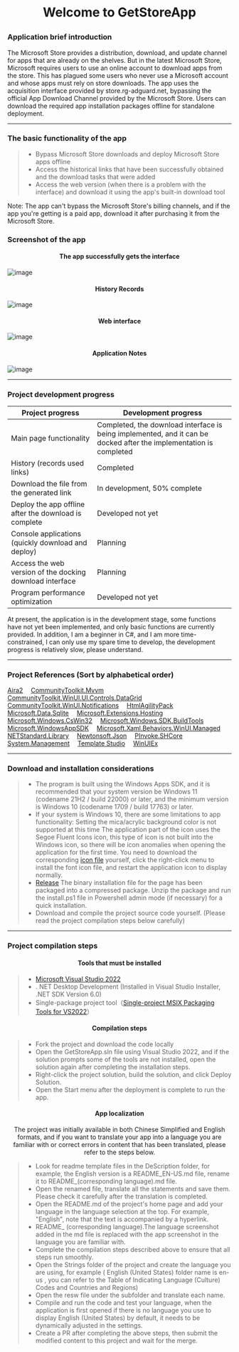 # <p align="center">Welcome to GetStoreApp</p>

### Application brief introduction

The Microsoft Store provides a distribution, download, and update channel for apps that are already on the shelves. But in the latest Microsoft Store, Microsoft requires users to use an online account to download apps from the store. This has plagued some users who never use a Microsoft account and whose apps must rely on store downloads. The app uses the acquisition interface provided by store.rg-adguard.net, bypassing the official App Download Channel provided by the Microsoft Store. Users can download the required app installation packages offline for standalone deployment.

------

### The basic functionality of the app

> * Bypass Microsoft Store downloads and deploy Microsoft Store apps offline
> * Access the historical links that have been successfully obtained and the download tasks that were added
> * Access the web version (when there is a problem with the interface) and download it using the app's built-in download tool

Note: The app can't bypass the Microsoft Store's billing channels, and if the app you're getting is a paid app, download it after purchasing it from the Microsoft Store.

### Screenshot of the app

#### <p align="center">The app successfully gets the interface</p>
![image](https://user-images.githubusercontent.com/49179966/185371877-e5f2da19-e273-43eb-b845-08eb3fe2ab3f.png)
#### <p align="center">History Records</p>
![image](https://user-images.githubusercontent.com/49179966/185371452-ff1e6c83-0e60-40e4-97c2-e5ca78c03b51.png)
#### <p align="center">Web interface</p>
![image](https://user-images.githubusercontent.com/49179966/185371942-8f82b5c7-84cb-4810-b77d-a0d8c2f74d26.png)
#### <p align="center">Application Notes</p>
![image](https://user-images.githubusercontent.com/49179966/185371766-424e3349-1758-45a8-a6ce-ffa8f238d73c.png)

------

### Project development progress

| Project progress                                         | Development progress                                                                                               |
| ---------------------------------------------------------| -------------------------------------------------------------------------------------------------------------------|
| Main page functionality                                  | Completed, the download interface is being implemented, and it can be docked after the implementation is completed |
| History (records used links)                             | Completed                                                                                                          |
| Download the file from the generated link                | In development, 50% complete                                                                                       |
| Deploy the app offline after the download is complete    | Developed not yet                                                                                                  |
| Console applications (quickly download and deploy)       | Planning                                                                                                           |
| Access the web version of the docking download interface | Planning                                                                                                           |
| Program performance optimization                         | Developed not yet                                                                                                  |

At present, the application is in the development stage, some functions have not yet been implemented, and only basic functions are currently provided. In addition, I am a beginner in C#, and I am more time-constrained, I can only use my spare time to develop, the development progress is relatively slow, please understand.

------

### Project References (Sort by alphabetical order)

[Aira2](https://aria2.github.io)&emsp;
[CommunityToolkit.Mvvm](https://github.com/CommunityToolkit/WindowsCommunityToolkit)&emsp;
[CommunityToolkit.WinUI.UI.Controls.DataGrid](https://docs.microsoft.com/en-us/windows/communitytoolkit/controls/datagrid)&emsp;
[CommunityToolkit.WinUI.Notifications](https://www.nuget.org/packages/CommunityToolkit.WinUI.Notifications)&emsp;
[HtmlAgilityPack](http://html-agility-pack.net)&emsp;
[Microsoft.Data.Sqlite](https://docs.microsoft.com/dotnet/standard/data/sqlite)&emsp;
[Microsoft.Extensions.Hosting](https://www.nuget.org/packages/Microsoft.Extensions.Hosting)&emsp;
[Microsoft.Windows.CsWin32](https://github.com/Microsoft/CsWin32)&emsp;
[Microsoft.Windows.SDK.BuildTools](https://www.nuget.org/packages/Microsoft.Windows.SDK.BuildTools)&emsp;
[Microsoft.WindowsAppSDK](https://github.com/microsoft/windowsappsdk)&emsp;
[Microsoft.Xaml.Behaviors.WinUI.Managed](https://www.nuget.org/packages/Microsoft.Xaml.Behaviors.WinUI.Managed)&emsp;
[NETStandard.Library](https://www.nuget.org/packages/NETStandard.Library)&emsp;
[Newtonsoft.Json](https://www.newtonsoft.com/json)&emsp;
[PInvoke.SHCore](https://github.com/dotnet/pinvoke)&emsp;
[System.Management](https://www.nuget.org/packages/System.Management)&emsp;
[Template Studio](https://github.com/microsoft/TemplateStudio)&emsp;
[WinUIEx](https://dotmorten.github.io/WinUIEx)&emsp;

------

### Download and installation considerations

> * The program is built using the Windows Apps SDK, and it is recommended that your system version be Windows 11 (codename 21H2 / build 22000) or later, and the minimum version is Windows 10 (codename 1709 / build 17763) or later.
> * If your system is Windows 10, there are some limitations to app functionality:
    Setting the mica/acrylic background color is not supported at this time
    The application part of the icon uses the Segoe Fluent Icons icon, this type of icon is not built into the Windows icon, so there will be icon anomalies when opening the application for the first time. You need to download the corresponding [icon file](https://docs.microsoft.com/zh-cn/windows/apps/design/downloads/#fonts) yourself, click the right-click menu to install the font icon file, and restart the application icon to display normally.
> * [Release](https://github.com/Gaoyifei1011/GetStoreApp/releases) The binary installation file for the page has been packaged into a compressed package. Unzip the package and run the install.ps1 file in Powershell admin mode (if necessary) for a quick installation.
> * Download and compile the project source code yourself. (Please read the project compilation steps below carefully)

------

### Project compilation steps

#### <p align="center">Tools that must be installed</p>

> * [Microsoft Visual Studio 2022](https://visualstudio.microsoft.com/) 
> * . NET Desktop Development (Installed in Visual Studio Installer, .NET SDK Version 6.0)
> * Single-package project tool（[Single-project MSIX Packaging Tools for VS2022](https://docs.microsoft.com/en-us/windows/apps/windows-app-sdk/single-project-msix?tabs=csharp)）

#### <p align="center">Compilation steps</p>

> * Fork the project and download the code locally
> * Open the GetStoreApp.sln file using Visual Studio 2022, and if the solution prompts some of the tools are not installed, open the solution again after completing the installation steps.
> * Right-click the project solution, build the solution, and click Deploy Solution.
> * Open the Start menu after the deployment is complete to run the app.

#### <p align="center">App localization</p>
<p align="center">The project was initially available in both Chinese Simplified and English formats, and if you want to translate your app into a language you are familiar with or correct errors in content that has been translated, please refer to the steps below.</p>

> * Look for readme template files in the DeScription folder, for example, the English version is a README_EN-US.md file, rename it to README_(corresponding language).md file.
> * Open the renamed file, translate all the statements and save them. Please check it carefully after the translation is completed.
> * Open the README.md of the project's home page and add your language in the language selection at the top. For example, "English", note that the text is accompanied by a hyperlink.
> * README_ (corresponding language).The language screenshot added in the md file is replaced with the app screenshot in the language you are familiar with.
> * Complete the compilation steps described above to ensure that all steps run smoothly.
> * Open the Strings folder of the project and create the language you are using, for example ( English (United States) folder name is en-us , you can refer to the Table of Indicating Language (Culture) Codes and Countries and Regions)
> * Open the resw file under the subfolder and translate each name.
> * Compile and run the code and test your language, when the application is first opened if there is no language you use to display English (United States) by default, it needs to be dynamically adjusted in the settings.
> * Create a PR after completing the above steps, then submit the modified content to this project and wait for the merge.

